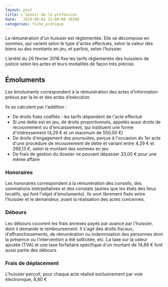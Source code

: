 ```yaml
---
layout: post
title: L’avenir de la profession
date:   2019-09-01 12:00:00 +0200
categories: fiche_pratique
---
```


La rémunération d'un huissier est réglementée. Elle se décompose en sommes, qui varient selon le type d'actes effectués, selon la valeur des biens ou des montants en jeu, et parfois, selon l’huissier.

L’arrêté du 26 février 2016 fixe les tarifs réglementés des huissiers de justice selon les actes et leurs modalités de façon très précise.

## Émoluments

Les émoluments correspondent à la rémunération des actes d'information prévus par la loi et des actes d’exécution.

Ils se calculent par l'addition :

- De droits fixes codifiés : les tarifs dépendent de l'acte effectué
- Si une dette est en jeu, de droits proportionnels, appelés aussi droits de recouvrement ou d'encaissement, qui instituent une forme d'intéressement (4,29 € et un maximum de 550,00 €)
- De droits d'engagement des poursuites, perçus à l'occasion du 1er acte d'une procédure de recouvrement de dette et variant entre 4,29 € et 268,13 €, selon le montant des sommes en jeu
- De frais de gestion du dossier ne pouvant dépasser 33,00 € pour une même affaire

### Honoraires

Les honoraires correspondent à la rémunération des conseils, des sommations interpellatives et des constats (autres que les états des lieux locatifs, qui font l'objet d'émoluments). Ils sont librement fixés entre l'huissier et le demandeur, avant la réalisation des actes concernés.

### Débours

Les débours couvrent les frais annexes payés par avance par l'huissier, dont il demande le remboursement. Il s'agit des droits fiscaux, d'affranchissements, de rémunération ou indemnisation des personnes dont la présence ou l'intervention a été sollicitée, etc. La taxe sur la valeur ajoutée (TVA) et une taxe forfaitaire spécifique d'un montant de 14,89 € font aussi partie des débours.

### Frais de déplacement

L'huissier perçoit, pour chaque acte réalisé exclusivement par voie électronique, 8,80 €
